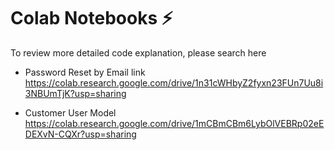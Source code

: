 # Colab Notebooks ⚡
To review more detailed code explanation, please search here <br/>

- Password Reset by Email link
https://colab.research.google.com/drive/1n31cWHbyZ2fyxn23FUn7Uu8i3NBUmTjK?usp=sharing

- Customer User Model
https://colab.research.google.com/drive/1mCBmCBm6LybOlVEBRp02eEDEXvN-CQXr?usp=sharing

